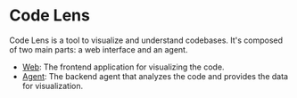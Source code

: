 # Code Lens

Code Lens is a tool to visualize and understand codebases. It's composed of two main parts: a web interface and an agent.

- [Web](./web/README.md): The frontend application for visualizing the code.
- [Agent](./agent/README.md): The backend agent that analyzes the code and provides the data for visualization.
